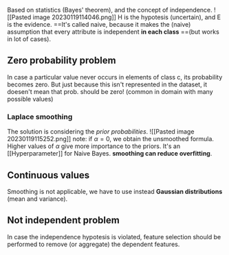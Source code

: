 Based on statistics (Bayes' theorem), and the concept of independence.
![[Pasted image 20230119114046.png]]
H is the hypotesis (uncertain), and E is the evidence.
==It's called naive, because it makes the (naive) assumption that every attribute is independent **in each class** ==(but works in lot of cases).
## Zero probability problem
In case a particular value never occurs in elements of class c, its probability becomes zero. But just because this isn't represented in the dataset, it doesen't mean that prob. should be zero! (common in domain with many possible values)

### Laplace smoothing
The solution is considering the *prior probabilities*.
![[Pasted image 20230119115252.png]]
note: if $\alpha=0$, we obtain the unsmoothed formula. Higher values of $\alpha$ give more importance to the priors. It's an [[Hyperparameter]] for Naive Bayes.
**smoothing can reduce overfitting**.

## Continuous values
Smoothing is not applicable, we have to use instead **Gaussian distributions** (mean and variance).

## Not independent problem
In case the independence hypotesis is violated, feature selection should be performed to remove (or aggregate) the dependent features.